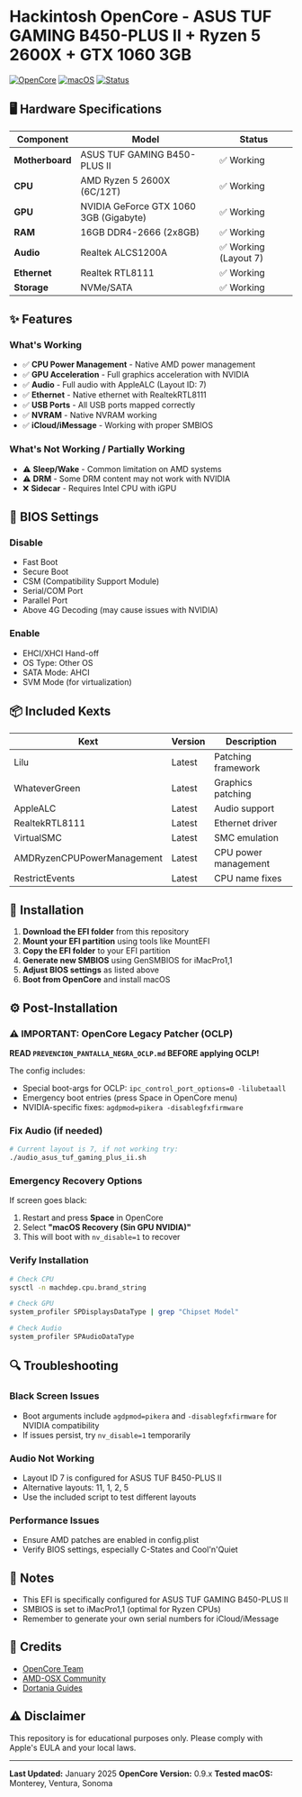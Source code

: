 # Hackintosh OpenCore - ASUS TUF GAMING B450-PLUS II + Ryzen 5 2600X + GTX 1060 3GB

[![OpenCore](https://img.shields.io/badge/OpenCore-0.9.x-blue)](https://github.com/acidanthera/OpenCorePkg)
[![macOS](https://img.shields.io/badge/macOS-Monterey%2B-brightgreen)](https://www.apple.com/macos/)
[![Status](https://img.shields.io/badge/Status-Working-success)](https://github.com/blasperez/Ryzen-5-2600X-Hackingtosh-Nvidia-1060-3GB-EFI-Folder)

## 🖥️ Hardware Specifications

| Component | Model | Status |
|-----------|-------|--------|
| **Motherboard** | ASUS TUF GAMING B450-PLUS II | ✅ Working |
| **CPU** | AMD Ryzen 5 2600X (6C/12T) | ✅ Working |
| **GPU** | NVIDIA GeForce GTX 1060 3GB (Gigabyte) | ✅ Working |
| **RAM** | 16GB DDR4-2666 (2x8GB) | ✅ Working |
| **Audio** | Realtek ALCS1200A | ✅ Working (Layout 7) |
| **Ethernet** | Realtek RTL8111 | ✅ Working |
| **Storage** | NVMe/SATA | ✅ Working |

## ✨ Features

### What's Working
- ✅ **CPU Power Management** - Native AMD power management
- ✅ **GPU Acceleration** - Full graphics acceleration with NVIDIA
- ✅ **Audio** - Full audio with AppleALC (Layout ID: 7)
- ✅ **Ethernet** - Native ethernet with RealtekRTL8111
- ✅ **USB Ports** - All USB ports mapped correctly
- ✅ **NVRAM** - Native NVRAM working
- ✅ **iCloud/iMessage** - Working with proper SMBIOS

### What's Not Working / Partially Working
- ⚠️ **Sleep/Wake** - Common limitation on AMD systems
- ⚠️ **DRM** - Some DRM content may not work with NVIDIA
- ❌ **Sidecar** - Requires Intel CPU with iGPU

## 🔧 BIOS Settings

### Disable
- Fast Boot
- Secure Boot
- CSM (Compatibility Support Module)
- Serial/COM Port
- Parallel Port
- Above 4G Decoding (may cause issues with NVIDIA)

### Enable
- EHCI/XHCI Hand-off
- OS Type: Other OS
- SATA Mode: AHCI
- SVM Mode (for virtualization)

## 📦 Included Kexts

| Kext | Version | Description |
|------|---------|-------------|
| Lilu | Latest | Patching framework |
| WhateverGreen | Latest | Graphics patching |
| AppleALC | Latest | Audio support |
| RealtekRTL8111 | Latest | Ethernet driver |
| VirtualSMC | Latest | SMC emulation |
| AMDRyzenCPUPowerManagement | Latest | CPU power management |
| RestrictEvents | Latest | CPU name fixes |

## 🚀 Installation

1. **Download the EFI folder** from this repository
2. **Mount your EFI partition** using tools like MountEFI
3. **Copy the EFI folder** to your EFI partition
4. **Generate new SMBIOS** using GenSMBIOS for iMacPro1,1
5. **Adjust BIOS settings** as listed above
6. **Boot from OpenCore** and install macOS

## ⚙️ Post-Installation

### ⚠️ IMPORTANT: OpenCore Legacy Patcher (OCLP)
**READ `PREVENCION_PANTALLA_NEGRA_OCLP.md` BEFORE applying OCLP!**

The config includes:
- Special boot-args for OCLP: `ipc_control_port_options=0 -lilubetaall`
- Emergency boot entries (press Space in OpenCore menu)
- NVIDIA-specific fixes: `agdpmod=pikera -disablegfxfirmware`

### Fix Audio (if needed)
```bash
# Current layout is 7, if not working try:
./audio_asus_tuf_gaming_plus_ii.sh
```

### Emergency Recovery Options
If screen goes black:
1. Restart and press **Space** in OpenCore
2. Select **"macOS Recovery (Sin GPU NVIDIA)"**
3. This will boot with `nv_disable=1` to recover

### Verify Installation
```bash
# Check CPU
sysctl -n machdep.cpu.brand_string

# Check GPU
system_profiler SPDisplaysDataType | grep "Chipset Model"

# Check Audio
system_profiler SPAudioDataType
```

## 🔍 Troubleshooting

### Black Screen Issues
- Boot arguments include `agdpmod=pikera` and `-disablegfxfirmware` for NVIDIA compatibility
- If issues persist, try `nv_disable=1` temporarily

### Audio Not Working
- Layout ID 7 is configured for ASUS TUF B450-PLUS II
- Alternative layouts: 11, 1, 2, 5
- Use the included script to test different layouts

### Performance Issues
- Ensure AMD patches are enabled in config.plist
- Verify BIOS settings, especially C-States and Cool'n'Quiet

## 📝 Notes

- This EFI is specifically configured for ASUS TUF GAMING B450-PLUS II
- SMBIOS is set to iMacPro1,1 (optimal for Ryzen CPUs)
- Remember to generate your own serial numbers for iCloud/iMessage

## 🤝 Credits

- [OpenCore Team](https://github.com/acidanthera/OpenCorePkg)
- [AMD-OSX Community](https://amd-osx.com)
- [Dortania Guides](https://dortania.github.io/OpenCore-Install-Guide/)

## ⚠️ Disclaimer

This repository is for educational purposes only. Please comply with Apple's EULA and your local laws.

---

**Last Updated:** January 2025
**OpenCore Version:** 0.9.x
**Tested macOS:** Monterey, Ventura, Sonoma
